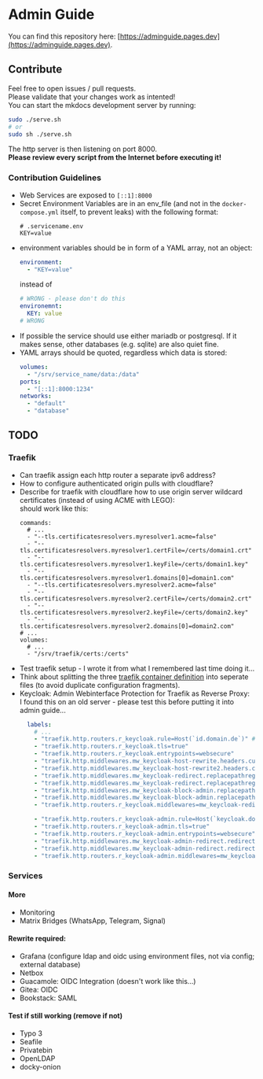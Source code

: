 # Admin Guide
You can find this repository here: [https://adminguide.pages.dev](https://adminguide.pages.dev).

## Contribute
Feel free to open issues / pull requests.  
Please validate that your changes work as intented!  
You can start the mkdocs development server by running:
```bash
sudo ./serve.sh
# or
sudo sh ./serve.sh
```
The http server is then listening on port 8000.  
**Please review every script from the Internet before executing it!**

### Contribution Guidelines
* Web Services are exposed to `[::1]:8000`
* Secret Environment Variables are in an env_file (and not in the `docker-compose.yml` itself, to prevent leaks) with the following format:
  ```shell
  # .servicename.env
  KEY=value
  ```
* environment variables should be in form of a YAML array, not an object:
  ```yaml
  environment:
    - "KEY=value"
  ```
  instead of
  ```yaml
  # WRONG - please don't do this
  environemnt:
    KEY: value
  # WRONG
  ```
* If possible the service should use either mariadb or postgresql.
  If it makes sense, other databases (e.g. sqlite) are also quiet fine.
* YAML arrays should be quoted, regardless which data is stored:
  ```yaml
  volumes:
    - "/srv/service_name/data:/data"
  ports:
    - "[::1]:8000:1234"
  networks:
    - "default"
    - "database"
  ```

## TODO
### Traefik
* Can traefik assign each http router a separate ipv6 address?
* How to configure authenticated origin pulls with cloudflare?
* Describe for traefik with cloudflare how to use origin server wildcard certificates (instead of using ACME with LEGO):  
  should work like this:
  ```shell
  commands:
    # ...
    - "--tls.certificatesresolvers.myresolver1.acme=false"
    - "--tls.certificatesresolvers.myresolver1.certFile=/certs/domain1.crt"
    - "--tls.certificatesresolvers.myresolver1.keyFile=/certs/domain1.key"
    - "--tls.certificatesresolvers.myresolver1.domains[0]=domain1.com"
    - "--tls.certificatesresolvers.myresolver2.acme=false"
    - "--tls.certificatesresolvers.myresolver2.certFile=/certs/domain2.crt"
    - "--tls.certificatesresolvers.myresolver2.keyFile=/certs/domain2.key"
    - "--tls.certificatesresolvers.myresolver2.domains[0]=domain2.com"
  # ...
  volumes:
    # ...
    - "/srv/traefik/certs:/certs"
  ```
* Test traefik setup - I wrote it from what I remembered last time doing it...
* Think about splitting the three [traefik container definition](./docs/Installation/) into seperate files (to avoid duplicate configuration fragments).
* Keycloak: Admin Webinterface Protection for Traefik as Reverse Proxy:  
  I found this on an old server - please test this before putting it into admin guide...
  ```yaml
    labels:
      # ...
      - "traefik.http.routers.r_keycloak.rule=Host(`id.domain.de`)" # <- edit (user interface)
      - "traefik.http.routers.r_keycloak.tls=true"
      - "traefik.http.routers.r_keycloak.entrypoints=websecure"
      - "traefik.http.middlewares.mw_keycloak-host-rewrite.headers.customrequestheaders.Host=id.domain.de" # <- edit
      - "traefik.http.middlewares.mw_keycloak-host-rewrite2.headers.customrequestheaders.X-Forwarded-Host=id.domain.de" # <- edit
      - "traefik.http.middlewares.mw_keycloak-redirect.replacepathregex.regex=^\/auth\/$$"
      - "traefik.http.middlewares.mw_keycloak-redirect.replacepathregex.replacement=/auth/realms/main/account/" # <- edit
      - "traefik.http.middlewares.mw_keycloak-block-admin.replacepathregex.regex=^\/auth\/admin\/$$"
      - "traefik.http.middlewares.mw_keycloak-block-admin.replacepathregex.replacement=/auth/realms/master/account/" # <- edit
      - "traefik.http.routers.r_keycloak.middlewares=mw_keycloak-redirect@docker,mw_keycloak-block-admin@docker,mw_keycloak-host-rewrite@docker,mw_keycloak-host-rewrite2@docker"

      - "traefik.http.routers.r_keycloak-admin.rule=Host(`keycloak.domain.de`)" # <- edit (admin interface)
      - "traefik.http.routers.r_keycloak-admin.tls=true"
      - "traefik.http.routers.r_keycloak-admin.entrypoints=websecure"
      - "traefik.http.middlewares.mw_keycloak-admin-redirect.redirectregex.regex=^https:\/\/keycloak.domain.de\/?$$" # <- edit
      - "traefik.http.middlewares.mw_keycloak-admin-redirect.redirectregex.replacement=https://keycloak.domain.de/auth/admin/" # <- edit
      - "traefik.http.routers.r_keycloak-admin.middlewares=mw_keycloak-admin-redirect@docker"

  ```

### Services
#### More
* Monitoring
* Matrix Bridges (WhatsApp, Telegram, Signal)

#### Rewrite required:
* Grafana (configure ldap and oidc using environment files, not via config; external database)
* Netbox
* Guacamole: OIDC Integration (doesn't work like this...)
* Gitea: OIDC
* Bookstack: SAML

#### Test if still working (remove if not)
* Typo 3
* Seafile
* Privatebin
* OpenLDAP
* docky-onion
